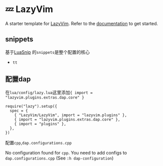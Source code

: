# 💤 LazyVim

A starter template for [LazyVim](https://github.com/LazyVim/LazyVim).
Refer to the [documentation](https://lazyvim.github.io/installation) to get started.

## snippets

基于[LuaSnip](https://github.com/L3MON4D3/LuaSnip/blob/master/DOC.md) 的`snippets`是整个配置的核心


- `tt`



## 配置dap


在`lua/config/lazy.lua`这里添加`{ import = "lazyvim.plugins.extras.dap.core" }`

```
require("lazy").setup({
  spec = {
    { "LazyVim/LazyVim", import = "lazyvim.plugins" },
    { import = "lazyvim.plugins.extras.dap.core" },
    { import = "plugins" },
  },
})
```

配置`cpp`,`dap.configurations.cpp`

No configuration found for `cpp`. You need to add configs to `dap.configurations.cpp` (See `:h dap-configuration`)
